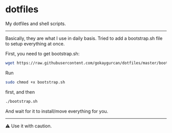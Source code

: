 # dotfiles

My dotfiles and shell scripts.

---

Basically, they are what I use in daily basis. Tried to add a bootstrap.sh file to setup everything at once. 

First, you need to get bootstrap.sh: 
```bash
wget https://raw.githubusercontent.com/gokaygurcan/dotfiles/master/bootstrap.sh
```

Run  
```bash
sudo chmod +x bootstrap.sh
```

first, and then
```bash
./bootstrap.sh
```

And wait for it to install/move everything for you. 

---

:warning: Use it with caution. 